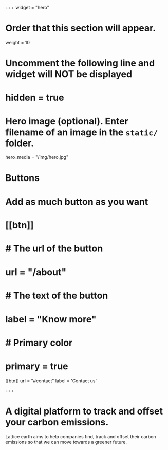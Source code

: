 +++
widget = "hero"
# Order that this section will appear.
weight = 10

# Uncomment the following line and widget will NOT be displayed
# hidden = true

# Hero image (optional). Enter filename of an image in the `static/` folder.
hero_media = "/img/hero.jpg"

# Buttons
# Add as much button as you want
# [[btn]]
# 	# The url of the button
#   url = "/about"
# 	# The text of the button
#   label = "Know more"
# 	# Primary color
# 	primary = true

[[btn]]
  url = "#contact"
  label = 'Contact us'

+++

# A digital platform to track and offset your **carbon emissions**.

Lattice earth aims to help companies find, track and offset their carbon emissions so that we can move towards a greener future.
